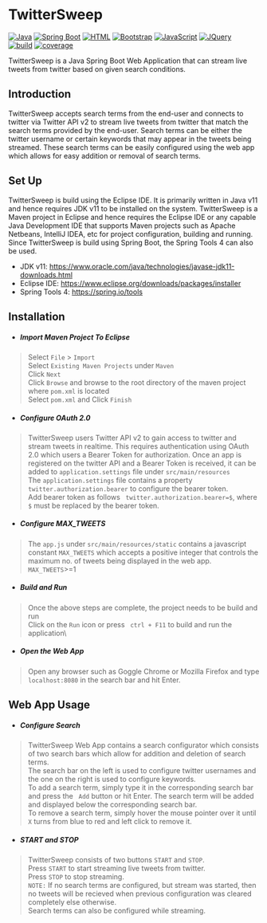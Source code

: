 # TwitterSweep
[![Java](https://img.shields.io/static/v1.svg?label=Java&color=brown&message=v11)]() [![Spring Boot](https://img.shields.io/static/v1.svg?label=Spring%20Boot&color=green&message=v2.3.4)]() [![HTML](https://img.shields.io/static/v1.svg?label=&color=orange&message=HTML)]() [![Bootstrap](https://img.shields.io/static/v1.svg?label=&color=purple&message=Bootstrap)]()  [![JavaScript](https://img.shields.io/static/v1.svg?label=&color=yellow&message=JavaScript)]() [![JQuery](https://img.shields.io/static/v1.svg?label=&color=blue&message=JQuery)]()\
[![build](https://img.shields.io/static/v1.svg?label=build&color=success&message=passing)]() [![coverage](https://img.shields.io/static/v1.svg?label=coverage&color=success&message=86%)]()

TwitterSweep is a Java Spring Boot Web Application that can stream live tweets from twitter based on given search conditions.

## Introduction
TwitterSweep accepts search terms from the end-user and connects to twitter 
via Twitter API v2 to stream live tweets from twitter that match the search terms provided by the end-user.
Search terms can be either the twitter username or certain keywords that may appear in the tweets being streamed. These search terms can be easily configured using the web app which allows for easy addition or removal of search terms.

## Set Up
TwitterSweep is build using the Eclipse IDE. It is primarily written in Java v11 and hence requires JDK v11 to be installed on the system. 
TwitterSweep is a Maven project in Eclipse and hence requires the Eclipse IDE or any capable Java Development IDE that supports Maven projects such as Apache Netbeans, IntelliJ IDEA, etc for project configuration, building and running.
Since TwitterSweep is build using Spring Boot, the Spring Tools 4 can also be used.


- JDK v11: https://www.oracle.com/java/technologies/javase-jdk11-downloads.html
- Eclipse IDE: https://www.eclipse.org/downloads/packages/installer
- Spring Tools 4: https://spring.io/tools

## Installation

- ##### Import Maven Project To Eclipse
> Select ``` File ``` > ``` Import ```\
> Select ``` Existing Maven Projects ``` under ``` Maven ```\
> Click ``` Next ```\
> Click ``` Browse ``` and browse to the root directory of the maven project where ``` pom.xml ``` is located\
> Select ``` pom.xml ``` and Click ``` Finish ```

- ##### Configure OAuth 2.0
> TwitterSweep users Twitter API v2 to gain access to twitter and stream tweets in realtime. This requires authentication using OAuth 2.0 which users a Bearer Token for authorization. Once an app is registered on the twitter API and a Bearer Token is received, it can be added to ``` application.settings ``` file under ``` src/main/resources ```\
>The ``` application.settings ``` file contains a property ``` twitter.authorization.bearer ``` to configure the bearer token.\
>Add bearer token as follows ``` twitter.authorization.bearer=$```, where ```$``` must be replaced by the bearer token.

- ##### Configure MAX_TWEETS
> The ``` app.js ``` under ``` src/main/resources/static ``` contains a javascript constant ```MAX_TWEETS``` which accepts a positive integer that controls the maximum no. of tweets being displayed in the web app.\
>```MAX_TWEETS```>=1

- ##### Build and Run
>Once the above steps are complete, the project needs to be build and run\
>Click on the ``` Run ``` icon or press ``` ctrl + F11``` to build and run the application\

- ##### Open the Web App
>Open any browser such as Goggle Chrome or Mozilla Firefox and type ``` localhost:8080 ``` in the search bar and hit Enter.

## Web App Usage
- ##### Configure Search
>TwitterSweep Web App contains a search configurator which consists of two search bars which allow for addition and deletion of search terms.\
>The search bar on the left is used to configure twitter usernames and the one on the right is used to configure keywords.\
>To add a search term, simply type it in the corresponding search bar and press the ```  Add ``` button or hit Enter. The search term will be added and displayed below the corresponding search bar.\
>To remove a search term, simply hover the mouse pointer over it until ```X``` turns from blue to red and left click to remove it.

- ##### START and STOP
>TwitterSweep consists of two buttons ``` START ``` and ``` STOP ```.\
>Press ```START``` to start streaming live tweets from twitter.\
>Press ```STOP``` to stop streaming.\
>```NOTE:``` If no search terms are configured, but stream was started, then no tweets will be recieved when previous configuration was cleared completely else otherwise.\
>Search terms can also be configured while streaming.
